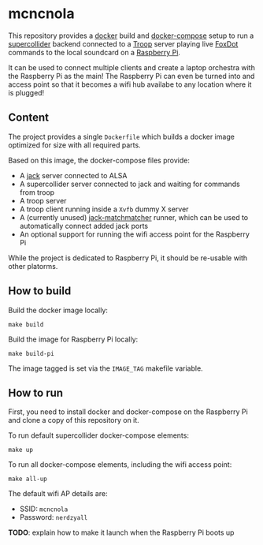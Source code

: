 # mcncnola

This repository provides a [docker](https://www.docker.com/) build and [docker-compose](https://github.com/docker/compose) setup to run a [supercollider](https://supercollider.github.io/) backend connected to a
[Troop](https://github.com/Qirky/Troop) server playing live [FoxDot](https://github.com/Qirky/FoxDot) commands to the local soundcard on a
[Raspberry Pi](https://www.raspberrypi.org/).

It can be used to connect multiple clients and create a laptop orchestra with the Raspberry Pi as the main! The Raspberry Pi can even be turned into
and access point so that it becomes a wifi hub availabe to any location where it is plugged!

## Content

The project provides a single `Dockerfile` which builds a docker image optimized for size with all required parts.

Based on this image, the docker-compose files provide:
* A [jack](https://jackaudio.org/) server connected to ALSA
* A supercollider server connected to jack and waiting for commands from troop
* A troop server
* A troop client running inside a `Xvfb` dummy X server
* A (currently unused) [jack-matchmatcher](https://github.com/SpotlightKid/jack-matchmaker) runner, which can be used to automatically connect added jack ports
* An optional support for running the wifi access point for the Raspberry Pi

While the project is dedicated to Raspberry Pi, it should be re-usable with other platorms.

## How to build

Build the docker image locally:
```
make build
```

Build the image for Raspberry Pi locally:
```
make build-pi
```

The image tagged is set via the `IMAGE_TAG` makefile variable.

## How to run

First, you need to install docker and docker-compose on the Raspberry Pi
and clone a copy of this repository on it.

To run default supercollider docker-compose elements:
```
make up
```

To run all docker-compose elements, including the wifi access point:
```
make all-up
```

The default wifi AP details are:
* SSID: `mcncnola`
* Password: `nerdzyall`

**TODO**: explain how to make it launch when the Raspberry Pi boots up
